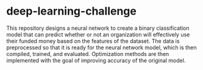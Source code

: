 # deep-learning-challenge
This repository designs a neural network to create a binary classification model that can predict whether or not an organization will effectively use their funded money based on the features of the dataset. The data is preprocessed so that it is ready for the neural network model, which is then compiled, trained, and evaluated. Optimization methods are then implemented with the goal of improving accuracy of the original model.
